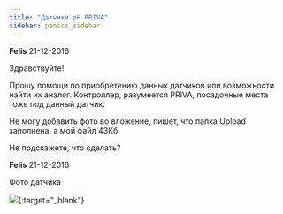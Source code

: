 ```yaml
---
title: "Датчики pH PRIVA"
sidebar: ponics_sidebar
---
```


**Felis** 21-12-2016

Здравствуйте!

Прошу помощи по приобретению данных датчиков или возможности найти их аналог. Контроллер, разумеется PRIVA, посадочные места тоже под данный датчик.

Не могу добавить фото во вложение, пишет, что папка Upload заполнена, а мой файл 43Кб.

Не подскажете, что сделать?


**Felis** 21-12-2016

Фото датчика

[![](/imagehost2/thumbs/phzgz.jpg)](https://t.me/ponics_ru_files/18042){:target="_blank"}


